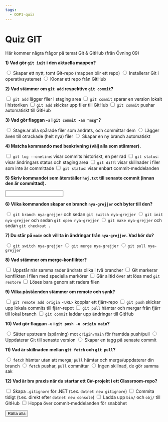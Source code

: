 ```yaml
---
tags:
  - OOP1-quiz
---
```


# Quiz GIT

Här kommer några frågor på temat Git & GitHub (från Övning 09)

<div class="quiz-group" id="quiz-set-git-09">

  <!-- Q1: enkel flervals (git init) -->
  <div class="quiz" data-quiz-id="q1" data-points="1">
    <p><strong>1) Vad gör <code>git init</code> i den aktuella mappen?</strong></p>
    <div class="quiz-options" role="group" aria-label="q1">
      <label class="quiz-option"><input type="radio" data-correct> Skapar ett nytt, tomt Git-repo (mappen blir ett repo)</label>
      <label class="quiz-option"><input type="radio"> Installerar Git i operativsystemet</label>
      <label class="quiz-option"><input type="radio"> Klonar ett repo från GitHub</label>
    </div>
    <p class="quiz-feedback" hidden></p>
  </div>

  <!-- Q2: flera rätt (add vs commit) -->
  <div class="quiz" data-quiz-id="q2" data-points="2">
    <p><strong>2) Vad stämmer om <code>git add</code> respektive <code>git commit</code>?</strong></p>
    <div class="quiz-options" role="group" aria-label="q2">
      <label class="quiz-option"><input type="checkbox" data-correct> <code>git add</code> lägger filer i staging area</label>
      <label class="quiz-option"><input type="checkbox" data-correct> <code>git commit</code> sparar en version lokalt i historiken</label>
      <label class="quiz-option"><input type="checkbox"> <code>git add</code> skickar upp filer till GitHub</label>
      <label class="quiz-option"><input type="checkbox"> <code>git commit</code> pushar automatiskt till GitHub</label>
    </div>
    <p class="quiz-feedback" hidden></p>
  </div>

  <!-- Q3: enkel flervals (-a flagga) -->
  <div class="quiz" data-quiz-id="q3" data-points="1">
    <p><strong>3) Vad gör flaggan <code>-a</code> i <code>git commit -am "msg"</code>?</strong></p>
    <div class="quiz-options" role="group" aria-label="q3">
      <label class="quiz-option"><input type="radio" data-correct> Stage:ar alla spårade filer som ändrats, och committar dem</label>
      <label class="quiz-option"><input type="radio"> Lägger även till otrackade (helt nya) filer</label>
      <label class="quiz-option"><input type="radio"> Skapar en ny branch automatiskt</label>
    </div>
    <p class="quiz-feedback" hidden></p>
  </div>

  <!-- Q4: flera rätt (log/status/diff) -->
  <div class="quiz" data-quiz-id="q4" data-points="2">
    <p><strong>4) Matcha kommando med beskrivning (välj alla som stämmer).</strong></p>
    <div class="quiz-options" role="group" aria-label="q4">
      <label class="quiz-option"><input type="checkbox" data-correct> <code>git log --oneline</code>: visar commits historiskt, en per rad</label>
      <label class="quiz-option"><input type="checkbox" data-correct> <code>git status</code>: visar ändringars status och staging area</label>
      <label class="quiz-option"><input type="checkbox" data-correct> <code>git diff</code>: visar skillnader i filer som inte är committade</label>
      <label class="quiz-option"><input type="checkbox"> <code>git status</code>: visar enbart commit-meddelanden</label>
    </div>
    <p class="quiz-feedback" hidden></p>
  </div>

  <!-- Q5: fyll i inline (restore) -->
  <div class="quiz" data-quiz-id="q5" data-points="1" data-pattern="^\s*git\s+restore\s+hej\.txt\s*$">
    <p><strong>5) Skriv kommandot som återställer <code>hej.txt</code> till senaste commit (innan den är committad).</strong></p>
    <pre><code class="language-bash"><input class="quiz-inline-input" data-answer="git restore hej.txt"></code></pre>
    <p class="quiz-feedback" hidden></p>
  </div>

  <!-- Q6: enkel flervals (skapa & byta branch) -->
  <div class="quiz" data-quiz-id="q6" data-points="1">
    <p><strong>6) Vilka kommandon skapar en branch <code>nya-grejjer</code> och byter till den?</strong></p>
    <div class="quiz-options" role="group" aria-label="q6">
      <label class="quiz-option"><input type="radio" data-correct> <code>git branch nya-grejjer</code> och sedan <code>git switch nya-grejjer</code></label>
      <label class="quiz-option"><input type="radio"> <code>git init nya-grejjer</code> och sedan <code>git open nya-grejjer</code></label>
      <label class="quiz-option"><input type="radio"> <code>git make nya-grejjer</code> och sedan <code>git checkout .</code></label>
    </div>
    <p class="quiz-feedback" hidden></p>
  </div>

  <!-- Q7: enkel flervals (merge) -->
  <div class="quiz" data-quiz-id="q7" data-points="1">
    <p><strong>7) Du står på <code>main</code> och vill ta in ändringar från <code>nya-grejjer</code>. Vad kör du?</strong></p>
    <div class="quiz-options" role="group" aria-label="q7">
      <label class="quiz-option"><input type="radio"> <code>git switch nya-grejjer</code></label>
      <label class="quiz-option"><input type="radio" data-correct> <code>git merge nya-grejjer</code></label>
      <label class="quiz-option"><input type="radio"> <code>git pull nya-grejjer</code></label>
    </div>
    <p class="quiz-feedback" hidden></p>
  </div>

  <!-- Q8: flera rätt (konflikter) -->
  <div class="quiz" data-quiz-id="q8" data-points="2">
    <p><strong>8) Vad stämmer om merge-konflikter?</strong></p>
    <div class="quiz-options" role="group" aria-label="q8">
      <label class="quiz-option"><input type="checkbox" data-correct> Uppstår när samma rader ändrats olika i två brancher</label>
      <label class="quiz-option"><input type="checkbox" data-correct> Git markerar konflikten i filen med speciella markörer</label>
      <label class="quiz-option"><input type="checkbox"> Går alltid över att lösa med <code>git restore</code></label>
      <label class="quiz-option"><input type="checkbox"> Löses bara genom att radera filen</label>
    </div>
    <p class="quiz-feedback" hidden></p>
  </div>

  <!-- Q10: flera rätt (remote & push/pull/fetch) -->
  <div class="quiz" data-quiz-id="q10" data-points="2">
    <p><strong>9) Vilka påståenden stämmer om remote och synk?</strong></p>
    <div class="quiz-options" role="group" aria-label="q10">
      <label class="quiz-option"><input type="checkbox" data-correct> <code>git remote add origin &lt;URL&gt;</code> kopplar ett fjärr-repo</label>
      <label class="quiz-option"><input type="checkbox" data-correct> <code>git push</code> skickar upp lokala commits till fjärr-repot</label>
      <label class="quiz-option"><input type="checkbox" data-correct> <code>git pull</code> hämtar och mergar från fjärr till lokal branch</label>
      <label class="quiz-option"><input type="checkbox"> <code>git commit</code> laddar upp ändringar till GitHub</label>
    </div>
    <p class="quiz-feedback" hidden></p>
  </div>

  <!-- Q11: enkel flervals (push -u) -->
  <div class="quiz" data-quiz-id="q11" data-points="1">
    <p><strong>10) Vad gör flaggan <code>-u</code> i <code>git push -u origin main</code>?</strong></p>
    <div class="quiz-options" role="group" aria-label="q11">
      <label class="quiz-option"><input type="radio" data-correct> Sätter upstream (spårning) mot <code>origin/main</code> för framtida push/pull</label>
      <label class="quiz-option"><input type="radio"> Uppdaterar Git till senaste version</label>
      <label class="quiz-option"><input type="radio"> Skapar en tagg på senaste commit</label>
    </div>
    <p class="quiz-feedback" hidden></p>
  </div>

  <!-- Q13: enkel flervals (fetch vs pull) -->
  <div class="quiz" data-quiz-id="q13" data-points="1">
    <p><strong>11) Vad är skillnaden mellan <code>git fetch</code> och <code>git pull</code>?</strong></p>
    <div class="quiz-options" role="group" aria-label="q13">
      <label class="quiz-option"><input type="radio" data-correct> <code>fetch</code> hämtar utan att merga; <code>pull</code> hämtar och merga/uppdaterar din branch</label>
      <label class="quiz-option"><input type="radio"> <code>fetch</code> pushar, <code>pull</code> committar</label>
      <label class="quiz-option"><input type="radio"> Ingen skillnad, de gör samma sak</label>
    </div>
    <p class="quiz-feedback" hidden></p>
  </div>

  <!-- Q14: flera rätt (GitHub Classroom & .gitignore) -->
  <div class="quiz" data-quiz-id="q14" data-points="2">
    <p><strong>12) Vad är bra praxis när du startar ett C#-projekt i ett Classroom-repo?</strong></p>
    <div class="quiz-options" role="group" aria-label="q14">
      <label class="quiz-option"><input type="checkbox" data-correct> Skapa <code>.gitignore</code> för .NET (t.ex. <code>dotnet new gitignore</code>)</label>
      <label class="quiz-option"><input type="checkbox" data-correct> Commita tidigt (t.ex. direkt efter <code>dotnet new console</code>)</label>
      <label class="quiz-option"><input type="checkbox"> Ladda upp <code>bin/</code> och <code>obj/</code> till GitHub</label>
      <label class="quiz-option"><input type="checkbox"> Hoppa över commit-meddelanden för snabbhet</label>
    </div>
    <p class="quiz-feedback" hidden></p>
  </div>

</div>

<button class="md-button md-button--primary quiz-check-all" data-target="#quiz-set-git-09">Rätta alla</button>
<p class="quiz-result" id="quiz-set-git-09-result" hidden></p>
